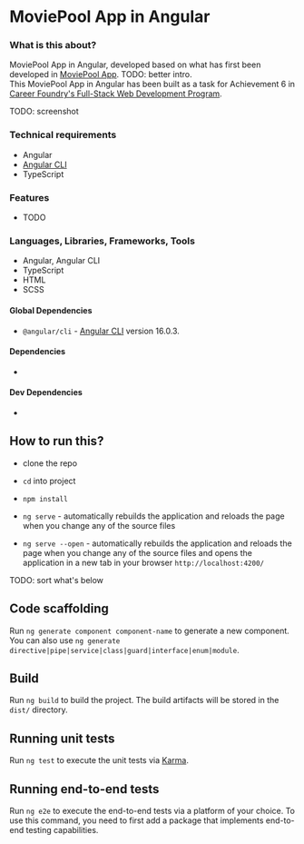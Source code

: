 # MoviePool App in Angular

### What is this about?
MoviePool App in Angular, developed based on what has first been developed in [MoviePool App](https://github.com/EllyPirelly/cf-movie-client). TODO: better intro.
<br>
This MoviePool App in Angular has been built as a task for Achievement 6 in [Career Foundry's Full-Stack Web Development Program](https://careerfoundry.com/en/courses/become-a-web-developer/).

TODO: screenshot

### Technical requirements
- Angular
- [Angular CLI](https://angular.io/cli)
- TypeScript

### Features
- TODO

### Languages, Libraries, Frameworks, Tools
- Angular, Angular CLI
- TypeScript
- HTML
- SCSS

#### Global Dependencies
- `@angular/cli` - [Angular CLI](https://github.com/angular/angular-cli) version 16.0.3.

#### Dependencies
-

#### Dev Dependencies
-

## How to run this?
- clone the repo
- `cd` into project
- `npm install`

- `ng serve` - automatically rebuilds the application and reloads the page when you change any of the source files
- `ng serve --open` - automatically rebuilds the application and reloads the page when you change any of the source files and opens the application in a new tab in your browser `http://localhost:4200/`

TODO: sort what's below

## Code scaffolding

Run `ng generate component component-name` to generate a new component. You can also use `ng generate directive|pipe|service|class|guard|interface|enum|module`.

## Build

Run `ng build` to build the project. The build artifacts will be stored in the `dist/` directory.

## Running unit tests

Run `ng test` to execute the unit tests via [Karma](https://karma-runner.github.io).

## Running end-to-end tests

Run `ng e2e` to execute the end-to-end tests via a platform of your choice. To use this command, you need to first add a package that implements end-to-end testing capabilities.
